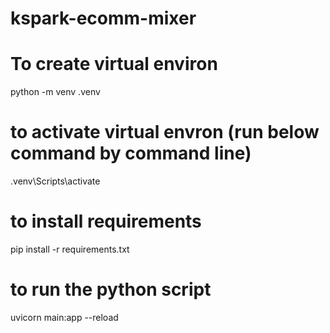 # kspark-ecomm-mixer
# To create virtual environ
python -m venv .venv
# to activate virtual envron (run below command by command line)
.venv\Scripts\activate

# to install requirements
pip install -r requirements.txt

# to run the python script
uvicorn main:app --reload